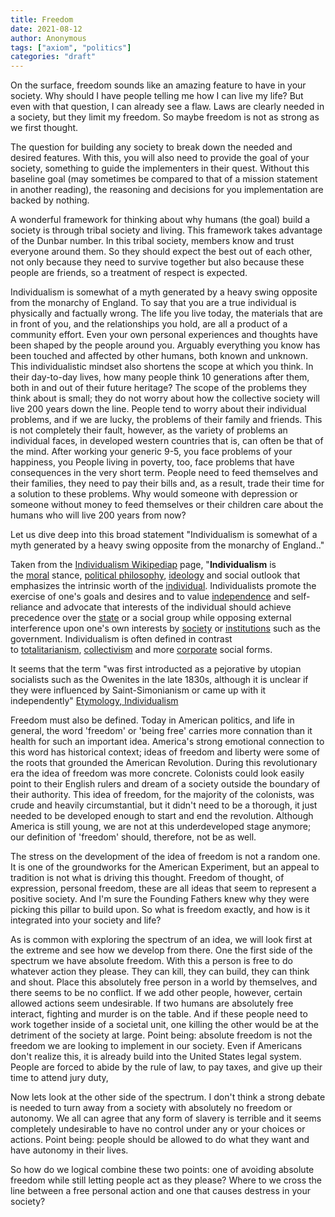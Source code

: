 ```yaml
---
title: Freedom
date: 2021-08-12
author: Anonymous
tags: ["axiom", "politics"]
categories: "draft"
---
```


On the surface, freedom sounds like an amazing feature to have in your society. Why should I have people telling me how I can live my life? But even with that question, I can already see a flaw. Laws are clearly needed in a society, but they limit my freedom. So maybe freedom is not as strong as we first thought.

The question for building any society to break down the needed and desired features. With this, you will also need to provide the goal of your society, something to guide the implementers in their quest.  Without this baseline goal (may sometimes be compared to that of a mission statement in another reading), the reasoning and decisions for you implementation are backed by nothing.

A wonderful framework for thinking about why humans (the goal) build a society is through tribal society and living. This framework takes advantage of the Dunbar number. In this tribal society, members know and trust everyone around them. So they should expect the best out of each other, not only because they need to survive together but also because these people are friends, so a treatment of respect is expected.

Individualism is somewhat of a myth generated by a heavy swing opposite from the monarchy of England. To say that you are a true individual is physically and factually wrong. The life you live today, the materials that are in front of you, and the relationships you hold, are all a product of a community effort. Even your own personal experiences and thoughts have been shaped by the people around you. Arguably everything you know has been touched and affected by other humans, both known and unknown. This individualistic mindset also shortens the scope at which you think. In their day-to-day lives, how many people think 10 generations after them, both in and out of their future heritage? The scope of the problems they think about is small; they do not worry about how the collective society will live 200 years down the line. People tend to worry about their individual problems, and if we are lucky, the problems of their family and friends. This is not completely their fault, however, as the variety of problems an individual faces, in developed western countries that is, can often be that of the mind.  After working your generic 9-5, you face problems of your happiness, you  People living in poverty, too, face problems that have consequences in the very short term. People need to feed themselves and their families, they need to pay their bills and, as a result, trade their time for a solution to these problems. Why would someone with depression or someone without money to feed themselves or their children care about the humans who will live 200 years from now?

Let us dive deep into this broad statement "Individualism is somewhat of a myth generated by a heavy swing opposite from the monarchy of England.."

Taken from the [Individualism Wikipediap](https://en.wikipedia.org/wiki/Individualism) page, "**Individualism** is the [moral](https://en.wikipedia.org/wiki/Ethics "Ethics") stance, [political philosophy](https://en.wikipedia.org/wiki/Political_philosophy "Political philosophy"), [ideology](https://en.wikipedia.org/wiki/Ideology "Ideology") and social outlook that emphasizes the intrinsic worth of the [individual](https://en.wikipedia.org/wiki/Individual "Individual"). Individualists promote the exercise of one's goals and desires and to value [independence](https://en.wikipedia.org/wiki/Independence "Independence") and self-reliance and advocate that interests of the individual should achieve precedence over the [state](https://en.wikipedia.org/wiki/State_(polity) "State (polity)") or a social group while opposing external interference upon one's own interests by [society](https://en.wikipedia.org/wiki/Society "Society") or [institutions](https://en.wikipedia.org/wiki/Institution "Institution") such as the government. Individualism is often defined in contrast to [totalitarianism](https://en.wikipedia.org/wiki/Totalitarianism "Totalitarianism"), [collectivism](https://en.wikipedia.org/wiki/Collectivism_and_individualism "Collectivism and individualism") and more [corporate](https://en.wikipedia.org/wiki/Corporatism "Corporatism") social forms.

It seems that the term "was first introducted as a pejorative by utopian socialists such as the Owenites in the late 1830s, although it is unclear if they were influenced by Saint-Simonianism or came up with it independently" [Etymology, Individualism](https://en.wikipedia.org/wiki/Individualism#Etymology)






Freedom must also be defined.  Today in American politics, and life in general, the word 'freedom' or 'being free' carries more connation than it health for such an important idea.  America's strong emotional connection to this word has historical context; ideas of freedom and liberty were some of the roots that grounded the American Revolution.  During this revolutionary era the idea of freedom was more concrete.  Colonists could look easily point to their English rulers and dream of a society outside the boundary of their authority.  This idea of freedom, for the majority of the colonists, was crude and heavily circumstantial, but it didn't need to be a thorough, it just needed to be developed enough to start and end the revolution.  Although America is still young, we are not at this underdeveloped stage anymore; our definition of 'freedom' should, therefore, not be as well.

The stress on the development of the idea of freedom is not a random one.  It is one of the groundworks for the American Experiment, but an appeal to tradition is not what is driving this thought.  Freedom of thought, of expression, personal freedom, these are all ideas that seem to represent a positive society.  And I'm sure the Founding Fathers knew why they were picking this pillar to build upon.  So what is freedom exactly, and how is it integrated into your society and life?

As is common with exploring the spectrum of an idea, we will look first at the extreme and see how we develop from there.  One the first side of the spectrum we have absolute freedom.  With this a person is free to do whatever action they please.  They can kill, they can build, they can think and shout.  Place this absolutely free person in a world by themselves, and there seems to be no conflict.  If we add other people, however, certain allowed actions seem undesirable.  If two humans are absolutely free interact, fighting and murder is on the table.  And if these people need to work together inside of a societal unit, one killing the other would be at the detriment of the society at large.  Point being: absolute freedom is not the freedom we are looking to implement in our society.  Even if Americans don't realize this, it is already build into the United States legal system.  People are forced to abide by the rule of law, to pay taxes, and give up their time to attend jury duty,

Now lets look at the other side of the spectrum.  I don't think a strong debate is needed to turn away from a society with absolutely no freedom or autonomy.  We all can agree that any form of slavery is terrible and it seems completely undesirable to have no control under any or your choices or actions.  Point being: people should be allowed to do what they want and have autonomy in their lives.

So how do we logical combine these two points: one of avoiding absolute freedom while still letting people act as they please?  Where to we cross the line between a free personal action and one that causes destress in your society?